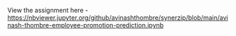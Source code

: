 View the assignment here - https://nbviewer.jupyter.org/github/avinashthombre/synerzip/blob/main/avinash-thombre-employee-promotion-prediction.ipynb
